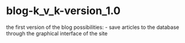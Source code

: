 # blog-k_v_k-version_1.0
the first version of the blog possibilities: - save articles to the database through the graphical interface of the site

